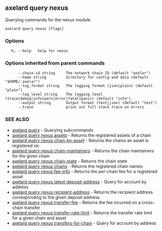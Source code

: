 ## axelard query nexus

Querying commands for the nexus module

```
axelard query nexus [flags]
```

### Options

```
  -h, --help   help for nexus
```

### Options inherited from parent commands

```
      --chain-id string     The network chain ID (default "axelar")
      --home string         directory for config and data (default "$HOME/.axelar")
      --log_format string   The logging format (json|plain) (default "plain")
      --log_level string    The logging level (trace|debug|info|warn|error|fatal|panic) (default "info")
      --output string       Output format (text|json) (default "text")
      --trace               print out full stack trace on errors
```

### SEE ALSO

- [axelard query](/cli-docs/v0_31_2/axelard_query) - Querying subcommands
- [axelard query nexus assets](/cli-docs/v0_31_2/axelard_query_nexus_assets) - Returns the registered assets of a chain
- [axelard query nexus chain-by-asset](/cli-docs/v0_31_2/axelard_query_nexus_chain-by-asset) - Returns the chains an asset is registered on
- [axelard query nexus chain-maintainers](/cli-docs/v0_31_2/axelard_query_nexus_chain-maintainers) - Returns the chain maintainers for the given chain
- [axelard query nexus chain-state](/cli-docs/v0_31_2/axelard_query_nexus_chain-state) - Returns the chain state
- [axelard query nexus chains](/cli-docs/v0_31_2/axelard_query_nexus_chains) - Returns the registered chain names
- [axelard query nexus fee-info](/cli-docs/v0_31_2/axelard_query_nexus_fee-info) - Returns the per-chain fee for a registered asset
- [axelard query nexus latest-deposit-address](/cli-docs/v0_31_2/axelard_query_nexus_latest-deposit-address) - Query for account by address
- [axelard query nexus recipient-address](/cli-docs/v0_31_2/axelard_query_nexus_recipient-address) - Returns the recipient address corresponding to the given deposit address
- [axelard query nexus transfer-fee](/cli-docs/v0_31_2/axelard_query_nexus_transfer-fee) - Returns the fee incurred on a cross-chain transfer
- [axelard query nexus transfer-rate-limit](/cli-docs/v0_31_2/axelard_query_nexus_transfer-rate-limit) - Returns the transfer rate limit for a given chain and asset
- [axelard query nexus transfers-for-chain](/cli-docs/v0_31_2/axelard_query_nexus_transfers-for-chain) - Query for account by address
